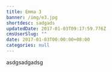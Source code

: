 ```yaml
---
title: Emma 3
banner: /img/e3.jpg
shortdesc: sadgads
updatedDate: 2017-01-03T09:17:59.776Z
cmsUserSlug: ""
date: 2017-01-03T00:00:00+08:00
categories: null
---
```


asdgsadgadsg